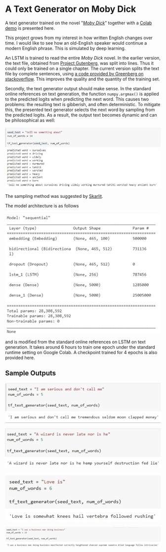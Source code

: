 # A Text Generator on Moby Dick

A text generator trained on the novel "[*Moby Dick*](https://en.wikipedia.org/wiki/Moby-Dick)" together with a [Colab demo](https://colab.research.google.com/drive/1NSvtwV65Na51dsvUvHxMoGNyo6BXkEYp?usp=sharing) is presented here.

This project grows from my interest in how written English changes over time. I would like to see how an old-English speaker would continue a modern English phrase. This is simulated by deep learning.

An LSTM is trained to read the entire *Moby Dick* novel. In the earlier version, the text file, obtained from [Project Gutenberg](https://gutenberg.org/), was split into lines. Thus it could only be trained on a single chapter. The current version splits the text file by complete sentences, using [a code provided by Greenberg on stackoverflow](https://stackoverflow.com/a/31505798). This improves the quality and the quantity of the training set.

Secondly, the text generator output should make sense. In the standard online references on text generation, the function <code>numpy.argmax()</code> is applied to the predicted logits when predicting the next word. This causes two problems: the resulting text is gibberish, and often deterministic. To mitigate this, the presented text generator selects the next word by sampling from the predicted logits. As a result, the output text becomes dynamic and can be philosophical as well:

![text_generator_sample.jpg](text_generator_sample.jpg)

The sampling method was suggested by [Skarlit](https://github.com/Skarlit).

The model architecture is as follows

![model_summary](lstm_summary.jpg)

and is modified from the standard online references on LSTM on text generation. It takes around 6 hours to train one epoch under the standard runtime setting on Google Colab. A checkpoint trained for 4 epochs is also provided here.

## Sample Outputs

![moby_sample_output_001](moby_sample_output_001.jpg)

![moby_sample_output_002](moby_sample_output_002.jpg)

![moby_sample_output_003](moby_sample_output_003.jpg)

![moby_sample_output_004](moby_sample_output_004.jpg)

